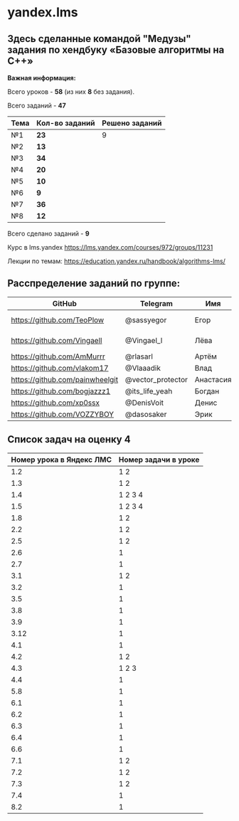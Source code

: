 # yandex.lms
## Здесь сделанные командой "Медузы" задания по хендбуку «Базовые алгоритмы на С++»

**Важная информация:**

Всего уроков - **58**  (из них **8** без задания).

Всего заданий - **47** 

Тема | Кол-во заданий | Решено заданий |
--- | --- | --- |
№1 | **23** | 9 |
№2 | **13** |  |
№3  | **34** |  |
№4  | **20** |  |
№5  | **10** |  |
№6  | **9** |  |
№7 | **36** |  |
№8  | **12** |  |

Всего сделано заданий - **9** 
 
Курс в lms.yandex
https://lms.yandex.com/courses/972/groups/11231

Лекции по темам:
https://education.yandex.ru/handbook/algorithms-lms/

## Расспределение заданий по группе:
GitHub | Telegram | Имя |#| 1 | 2 | 3 | 4 | 5 | 6 | 7 | 8 |
--- | --- | --- |--- |--- |--- |--- |--- |--- |--- |--- |--- |
https://github.com/TeoPlow | @sassyegor | Егор |#| 1.4.1(done) 1.4.2(done) | 2.7 |  | 4.4 |  |  | 7.3 |  |
https://github.com/Vingaell | @Vingael_l | Лёва |#| 1.4.3(done) 1.4.4 | 2.6 | 3.12 |  |  |  | 7.2 |  |
https://github.com/AmMurrr | @rlasarl | Артём |#| 1.3(done) | 2.2 | 3.5 |  |  | 6.1 |  | 8.2 | 
https://github.com/vlakom17 | @Vlaaadik | Влад |#|  1.8 | | | 4.2 |  | 6.3 |  |   | 
https://github.com/painwheelgit | @vector_protector | Анастасия |  #| 1.2(done) | 2.5 | 3.9  |  | 5.8 | 6.4 |  |  | 
https://github.com/bogjazzz1 | @its_life_yeah | Богдан |#| 1.5.3 1.5.4 |  | 3.8 |  |  | 6.2 | 7.1 |  | 
https://github.com/xp0ssx | @DenisVoit | Денис |#|  | | 3.2 | 4.3 |  | 6.6 |  |  | 
https://github.com/VOZZYBOY | @dasosaker | Эрик |#|  1.5.1 1.5.2 |  | 3.1 | 4.1 |  |  | 7.4 |  | 

## **Список задач на оценку 4**
Номер урока в Яндекс ЛМС |	Номер задачи в уроке |
--- | --- |
1.2 | 1 2 |
1.3 | 1 2 |
1.4 | 1 2 3 4 | 
1.5​ | 1 2 3 4 |
1.8 | 1 2 | ​  ​ 
2.2 | 1 2 | ​
2.5 | 1 2 | ​
2.6 | 1 |
2.7 | 1 |
3.1 | 1 2 |
3.2 | 1 |
3.5 | 1 |
3.8 | 1 |
3.9 | 1 |
3.12 | 1 |
4.1 | 1 |
4.2 | 1 2 |
4.3 | 1 2 3 | 
4.4 | 1 |​
5.8 | 1 | ​
6.1 | 1 | ​
6.2 | 1 | ​
6.3 | 1 |
6.4 ​| 1 |
6.6 ​| 1 |
7.1 | 1 2 | ​ 
7.2 | 1 2 |
7.3 | 1 2 |​ 
7.4 | 1 | 
8.2 | 1 |
